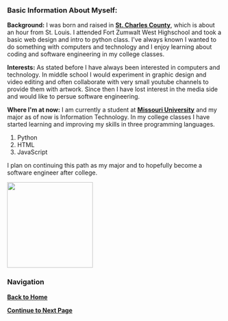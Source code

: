 ### Basic Information About Myself:

**Background:** I was born and raised in __[St. Charles County](https://www.google.com/maps/vt/data=3CdSwpzA4yn7jto2yfa6tRLIwS3WYJdGvEmB0OxUlFkbVrISAYuXTRo0kZcEFpLDluOyS2vtS1gtW4EapToRT0mwtXOfFzE2BLmUKuWna9Q67gTlpymyFppHJvuAec5dHzXTQ4wPd1gnfvDsSb9YyVm-bKwehmSqOlYqIuZ7jP12OhHmImKmmZS5WGprX15YbqJEYiE_bHuweboz6zWiidLt1yOB3HkI_OiEtymPJOG4TC_PWC0LxxS5)__, which is about an hour from St. Louis. 
I attended Fort Zumwalt West Highschool and took a basic web design and intro to python class. 
I've always known I wanted to do something with computers and technology and I enjoy learning about 
coding and software engineering in my college classes.

**Interests:** As stated before I have always been interested in computers and technology. In middle
school I would experiment in graphic design and video editing and often collaborate with very small
youtube channels to provide them with artwork. Since then I have lost interest in the media side and would like to persue software engineering.

**Where I'm at now:** I am currently a student at __[Missouri University](https://missouri.edu/)__  and my major as of now is Information Technology. In my college classes I have started learning and improving my skills in three programming languages.

1. Python
2. HTML
3. JavaScript

I plan on continuing this path as my major and to hopefully become a software engineer after college.

<img src="https://octodex.github.com/images/octonaut.jpg" height=200px width=200px>

### Navigation
__[Back to Home](https://github.com/noahmcallister04/Home-Page)__

__[Continue to Next Page]()__
